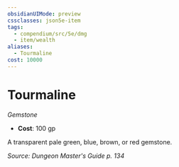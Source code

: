 ```yaml
---
obsidianUIMode: preview
cssclasses: json5e-item
tags:
  - compendium/src/5e/dmg
  - item/wealth
aliases:
  - Tourmaline
cost: 10000
---
```

# Tourmaline
*Gemstone*  

- **Cost**: 100 gp

A transparent pale green, blue, brown, or red gemstone.

*Source: Dungeon Master's Guide p. 134*
